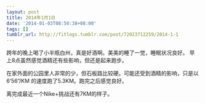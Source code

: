 ```yaml
---
layout: post
title: 2014年1月1日
date: '2014-01-03T08:50:38+08:00'
tags: []
tumblr_url: http://fitlogs.tumblr.com/post/72023712259/2014-1-1
---
```

跨年的晚上喝了小半瓶白州，真是好酒啊。美美的睡了一觉，睡眠状况良好。
早上8点虽然感觉酒精还有些影响，但还是起来跑步。

在家外面的公园里人非常的少，但石板路比较硬。可能还受到酒精的影响，只是以 6’56”/KM 的速度跑了5.3KM。跑完之后感觉良好。

离完成最近一个Nike+挑战还有7KM的样子。
